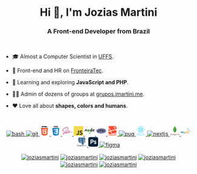 <h1 align="center">Hi 👋, I'm Jozias Martini</h1>
<h3 align="center">A Front-end Developer from Brazil</h3>

<br/>

- 🎓  Almost a Computer Scientist in [UFFS](https://www.uffs.edu.br/).

- 💪 Front-end and HR on [FronteiraTec](https://github.com/FronteiraTec).

- 🌱 Learning and exploring **JavaScript and PHP**.

- 👨‍💻 Admin of dozens of groups at [grupos.jmartini.me](http://grupos.jmartini.me).

- ❤️ Love all about **shapes, colors and humans**.

<br/>

<p align="center">
  <a href="https://www.gnu.org/software/bash/" target="_blank"> <img src="https://www.vectorlogo.zone/logos/gnu_bash/gnu_bash-icon.svg" alt="bash" width="26" height="26"/> </a>  
  <a href="https://git-scm.com/" target="_blank"> <img src="https://www.vectorlogo.zone/logos/git-scm/git-scm-icon.svg" alt="git" width="26" height="26"/> </a>
  <a href="https://www.w3.org/html/" target="_blank"> <img src="https://github.com/devicons/devicon/raw/master/icons/html5/html5-original-wordmark.svg" alt="html5" width="26" height="26"/> </a> 
  <a href="https://www.w3schools.com/css/" target="_blank"> <img src="https://github.com/devicons/devicon/raw/master/icons/css3/css3-original-wordmark.svg" alt="css3" width="26" height="26"/> </a> 
    <a href="https://sass-lang.com" target="_blank"> <img src="https://github.com/devicons/devicon/raw/master/icons/sass/sass-original.svg" alt="sass" width="26" height="26"/> </a> 
  <a href="https://developer.mozilla.org/en-US/docs/Web/JavaScript" target="_blank"> <img src="https://github.com/devicons/devicon/raw/master/icons/javascript/javascript-original.svg" alt="javascript" width="26" height="26"/> </a>  
  <a href="https://nodejs.org" target="_blank"> <img src="https://github.com/devicons/devicon/raw/master/icons/nodejs/nodejs-original-wordmark.svg" alt="nodejs" width="26" height="26"/> </a> 
  <a href="https://www.php.net" target="_blank"> <img src="https://github.com/devicons/devicon/raw/master/icons/php/php-original.svg" alt="php" width="26" height="26"/> </a> 
  <a href="https://laravel.com/" target="_blank"> <img src="https://github.com/devicons/devicon/raw/master/icons/laravel/laravel-plain-wordmark.svg" alt="laravel" width="26" height="26"/> </a> 
  <a href="https://pugjs.org" target="_blank"> <img src="https://cdn.worldvectorlogo.com/logos/pug.svg" alt="pug" width="26" height="26"/> </a> 
  <a href="https://reactjs.org/" target="_blank"> <img src="https://github.com/devicons/devicon/raw/master/icons/react/react-original-wordmark.svg" alt="react" width="26" height="26"/> </a> 
  <a href="https://nextjs.org/" target="_blank"> <img src="https://cdn.worldvectorlogo.com/logos/nextjs-3.svg" alt="nextjs" width="26" height="26"/> </a>
  <a href="https://www.mongodb.com/" target="_blank"> <img src="https://github.com/devicons/devicon/raw/master/icons/mongodb/mongodb-original-wordmark.svg" alt="mongodb" width="26" height="26"/> </a> 
  <a href="https://www.mysql.com/" target="_blank"> <img src="https://github.com/devicons/devicon/raw/master/icons/mysql/mysql-original-wordmark.svg" alt="mysql" width="26" height="26"/> </a> 
  <a href="https://www.postgresql.org" target="_blank"> <img src="https://github.com/devicons/devicon/raw/master/icons/postgresql/postgresql-original-wordmark.svg" alt="postgresql" width="26" height="26"/> </a> 
  <a href="https://www.photoshop.com/en" target="_blank"> <img src="https://github.com/devicons/devicon/raw/master/icons/photoshop/photoshop-plain.svg" alt="photoshop" width="26" height="26"/> </a> 
  <a href="https://www.figma.com/" target="_blank"> <img src="https://www.vectorlogo.zone/logos/figma/figma-icon.svg" alt="figma" width="26" height="26"/> </a>
 </p>

<p align="center">
<a href="https://fb.com/joziasmartini" target="blank"><img align="center" src="https://cdn.jsdelivr.net/npm/simple-icons@3.0.1/icons/facebook.svg" alt="joziasmartini" height="30" width="40" /></a>
<a href="https://instagram.com/joziasmartini" target="blank"><img align="center" src="https://cdn.jsdelivr.net/npm/simple-icons@3.0.1/icons/instagram.svg" alt="joziasmartini" height="30" width="40" /></a>
<a href="https://twitter.com/joziasmartini" target="blank"><img align="center" src="https://cdn.jsdelivr.net/npm/simple-icons@3.0.1/icons/twitter.svg" alt="joziasmartini" height="30" width="40" /></a>
<a href="https://linkedin.com/in/joziasmartini" target="blank"><img align="center" src="https://cdn.jsdelivr.net/npm/simple-icons@3.0.1/icons/linkedin.svg" alt="joziasmartini" height="30" width="40" /></a>
<a href="https://codepen.io/joziasmartini" target="blank"><img align="center" src="https://cdn.jsdelivr.net/npm/simple-icons@3.0.1/icons/codepen.svg" alt="joziasmartini" height="30" width="40" /></a>
<a href="https://dev.to/joziasmartini" target="blank"><img align="center" src="https://cdn.jsdelivr.net/npm/simple-icons@3.0.1/icons/dev-dot-to.svg" alt="joziasmartini" height="30" width="40" /></a>
</p>
